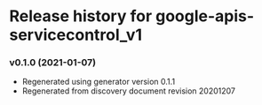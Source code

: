# Release history for google-apis-servicecontrol_v1

### v0.1.0 (2021-01-07)

* Regenerated using generator version 0.1.1
* Regenerated from discovery document revision 20201207

